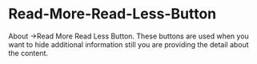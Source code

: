 # Read-More-Read-Less-Button
About ->Read More Read Less Button.  These buttons are used when you want to hide additional information still you are providing the detail about the content.
